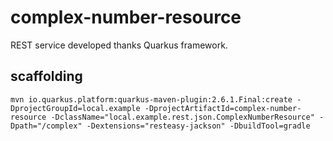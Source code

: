 # complex-number-resource

REST service developed thanks Quarkus framework.

## scaffolding

```shell
mvn io.quarkus.platform:quarkus-maven-plugin:2.6.1.Final:create -DprojectGroupId=local.example -DprojectArtifactId=complex-number-resource -DclassName="local.example.rest.json.ComplexNumberResource" -Dpath="/complex" -Dextensions="resteasy-jackson" -DbuildTool=gradle
```
